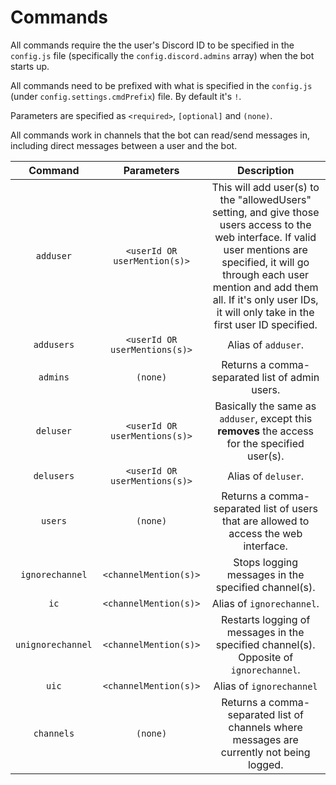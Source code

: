 # Commands
All commands require the the user's Discord ID to be specified in the `config.js` file (specifically the `config.discord.admins` array) when the bot starts up.

All commands need to be prefixed with what is specified in the `config.js` (under `config.settings.cmdPrefix`) file. By default it's `!`.

Parameters are specified as `<required>`, `[optional]` and `(none)`.

All commands work in channels that the bot can read/send messages in, including direct messages between a user and the bot.

| Command | Parameters | Description |
| :---: | :---: | :---: |
| `adduser` | `<userId OR userMention(s)>` | This will add user(s) to the "allowedUsers" setting, and give those users access to the web interface. If valid user mentions are specified, it will go through each user mention and add them all. If it's only user IDs, it will only take in the first user ID specified. |
| `addusers` | `<userId OR userMentions(s)>` | Alias of `adduser`. |
| `admins` | `(none)` | Returns a comma-separated list of admin users. |
| `deluser` | `<userId OR userMentions(s)>` | Basically the same as `adduser`, except this **removes** the access for the specified user(s). |
| `delusers` | `<userId OR userMentions(s)>` | Alias of `deluser`. |
| `users` | `(none)` | Returns a comma-separated list of users that are allowed to access the web interface. |
| `ignorechannel` | `<channelMention(s)>` | Stops logging messages in the specified channel(s). |
| `ic` | `<channelMention(s)>` | Alias of `ignorechannel`. |
| `unignorechannel` | `<channelMention(s)>` | Restarts logging of messages in the specified channel(s). Opposite of `ignorechannel`. |
| `uic` | `<channelMention(s)>` | Alias of `ignorechannel` |
| `channels` | `(none)` | Returns a comma-separated list of channels where messages are currently not being logged. |
